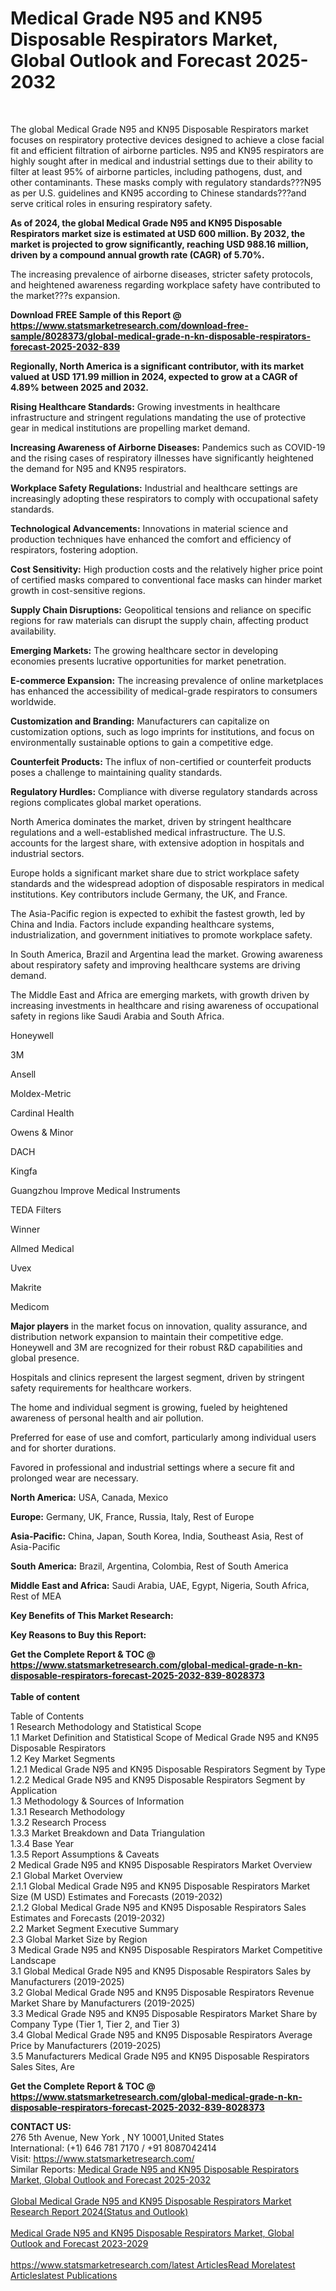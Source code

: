 <h1>Medical Grade N95 and KN95 Disposable Respirators Market, Global Outlook and Forecast 2025-2032</h1><br/><p>The global Medical Grade N95 and KN95 Disposable Respirators market focuses on respiratory protective devices designed to achieve a close facial fit and efficient filtration of airborne particles. N95 and KN95 respirators are highly sought after in medical and industrial settings due to their ability to filter at least 95% of airborne particles, including pathogens, dust, and other contaminants. These masks comply with regulatory standards???N95 as per U.S. guidelines and KN95 according to Chinese standards???and serve critical roles in ensuring respiratory safety.</p><p><strong>As of 2024, the global Medical Grade N95 and KN95 Disposable Respirators market size is estimated at USD 600 million. By 2032, the market is projected to grow significantly, reaching USD 988.16 million, driven by a compound annual growth rate (<strong>CAGR</strong>) of 5.70%. </strong></p><p>The increasing prevalence of airborne diseases, stricter safety protocols, and heightened awareness regarding workplace safety have contributed to the market???s expansion.</p><p><strong>Download FREE Sample of this Report @ <a href="https://www.statsmarketresearch.com/download-free-sample/8028373/global-medical-grade-n-kn-disposable-respirators-forecast-2025-2032-839">https://www.statsmarketresearch.com/download-free-sample/8028373/global-medical-grade-n-kn-disposable-respirators-forecast-2025-2032-839</a></strong></p><p><strong>Regionally, North America is a significant contributor, with its market valued at USD 171.99 million in 2024, expected to grow at a <strong>CAGR</strong> of 4.89% between 2025 and 2032.</strong></p><p><strong>Rising Healthcare Standards:</strong> Growing investments in healthcare infrastructure and stringent regulations mandating the use of protective gear in medical institutions are propelling market demand.</p><p><strong>Increasing Awareness of Airborne Diseases:</strong> Pandemics such as COVID-19 and the rising cases of respiratory illnesses have significantly heightened the demand for N95 and KN95 respirators.</p><p><strong>Workplace Safety Regulations:</strong> Industrial and healthcare settings are increasingly adopting these respirators to comply with occupational safety standards.</p><p><strong>Technological Advancements:</strong> Innovations in material science and production techniques have enhanced the comfort and efficiency of respirators, fostering adoption.</p><p><strong>Cost Sensitivity:</strong> High production costs and the relatively higher price point of certified masks compared to conventional face masks can hinder market growth in cost-sensitive regions.</p><p><strong>Supply Chain Disruptions:</strong> Geopolitical tensions and reliance on specific regions for raw materials can disrupt the supply chain, affecting product availability.</p><p><strong>Emerging Markets:</strong> The growing healthcare sector in developing economies presents lucrative opportunities for market penetration.</p><p><strong>E-commerce Expansion:</strong> The increasing prevalence of online marketplaces has enhanced the accessibility of medical-grade respirators to consumers worldwide.</p><p><strong>Customization and Branding:</strong> Manufacturers can capitalize on customization options, such as logo imprints for institutions, and focus on environmentally sustainable options to gain a competitive edge.</p><p><strong>Counterfeit Products:</strong> The influx of non-certified or counterfeit products poses a challenge to maintaining quality standards.</p><p><strong>Regulatory Hurdles:</strong> Compliance with diverse regulatory standards across regions complicates global market operations.</p><p>North America dominates the market, driven by stringent healthcare regulations and a well-established medical infrastructure. The U.S. accounts for the largest share, with extensive adoption in hospitals and industrial sectors.</p><p>Europe holds a significant market share due to strict workplace safety standards and the widespread adoption of disposable respirators in medical institutions. Key contributors include Germany, the UK, and France.</p><p>The Asia-Pacific region is expected to exhibit the fastest growth, led by China and India. Factors include expanding healthcare systems, industrialization, and government initiatives to promote workplace safety.</p><p>In South America, Brazil and Argentina lead the market. Growing awareness about respiratory safety and improving healthcare systems are driving demand.</p><p>The Middle East and Africa are emerging markets, with growth driven by increasing investments in healthcare and rising awareness of occupational safety in regions like Saudi Arabia and South Africa.</p><p>Honeywell</p><p>3M</p><p>Ansell</p><p>Moldex-Metric</p><p>Cardinal Health</p><p>Owens & Minor</p><p>DACH</p><p>Kingfa</p><p>Guangzhou Improve Medical Instruments</p><p>TEDA Filters</p><p>Winner</p><p>Allmed Medical</p><p>Uvex</p><p>Makrite</p><p>Medicom</p><p><strong>Major players</strong> in the market focus on innovation, quality assurance, and distribution network expansion to maintain their competitive edge. Honeywell and 3M are recognized for their robust R&D capabilities and global presence.</p><p>Hospitals and clinics represent the largest segment, driven by stringent safety requirements for healthcare workers.</p><p>The home and individual segment is growing, fueled by heightened awareness of personal health and air pollution.</p><p>Preferred for ease of use and comfort, particularly among individual users and for shorter durations.</p><p>Favored in professional and industrial settings where a secure fit and prolonged wear are necessary.</p><p><strong>North America:</strong> USA, Canada, Mexico</p><p><strong>Europe:</strong> Germany, UK, France, Russia, Italy, Rest of Europe</p><p><strong>Asia-Pacific:</strong> China, Japan, South Korea, India, Southeast Asia, Rest of Asia-Pacific</p><p><strong>South America:</strong> Brazil, Argentina, Colombia, Rest of South America</p><p><strong>Middle East and Africa:</strong> Saudi Arabia, UAE, Egypt, Nigeria, South Africa, Rest of MEA</p><p><strong>Key Benefits of This Market Research:</strong></p><p><strong>Key <strong>Reasons to Buy</strong> this Report:</strong></p><div><b>Get the Complete Report & TOC @ <a href="https://www.statsmarketresearch.com/global-medical-grade-n-kn-disposable-respirators-forecast-2025-2032-839-8028373">https://www.statsmarketresearch.com/global-medical-grade-n-kn-disposable-respirators-forecast-2025-2032-839-8028373</a></b></div><br><b>Table of content</b><p>Table of Contents<br />1 Research Methodology and Statistical Scope<br />1.1 Market Definition and Statistical Scope of Medical Grade N95 and KN95 Disposable Respirators<br />1.2 Key Market Segments<br />1.2.1 Medical Grade N95 and KN95 Disposable Respirators Segment by Type<br />1.2.2 Medical Grade N95 and KN95 Disposable Respirators Segment by Application<br />1.3 Methodology & Sources of Information<br />1.3.1 Research Methodology<br />1.3.2 Research Process<br />1.3.3 Market Breakdown and Data Triangulation<br />1.3.4 Base Year<br />1.3.5 Report Assumptions & Caveats<br />2 Medical Grade N95 and KN95 Disposable Respirators Market Overview<br />2.1 Global Market Overview<br />2.1.1 Global Medical Grade N95 and KN95 Disposable Respirators Market Size (M USD) Estimates and Forecasts (2019-2032)<br />2.1.2 Global Medical Grade N95 and KN95 Disposable Respirators Sales Estimates and Forecasts (2019-2032)<br />2.2 Market Segment Executive Summary<br />2.3 Global Market Size by Region<br />3 Medical Grade N95 and KN95 Disposable Respirators Market Competitive Landscape<br />3.1 Global Medical Grade N95 and KN95 Disposable Respirators Sales by Manufacturers (2019-2025)<br />3.2 Global Medical Grade N95 and KN95 Disposable Respirators Revenue Market Share by Manufacturers (2019-2025)<br />3.3 Medical Grade N95 and KN95 Disposable Respirators Market Share by Company Type (Tier 1, Tier 2, and Tier 3)<br />3.4 Global Medical Grade N95 and KN95 Disposable Respirators Average Price by Manufacturers (2019-2025)<br />3.5 Manufacturers Medical Grade N95 and KN95 Disposable Respirators Sales Sites, Are<br><div><b>Get the Complete Report & TOC @ <a href="https://www.statsmarketresearch.com/global-medical-grade-n-kn-disposable-respirators-forecast-2025-2032-839-8028373">https://www.statsmarketresearch.com/global-medical-grade-n-kn-disposable-respirators-forecast-2025-2032-839-8028373</a></b></div></p> <b>CONTACT US:</b><br>276 5th Avenue, New York , NY 10001,United States<br>International: (+1) 646 781 7170 / +91 8087042414<br>Visit: <a href="https://www.statsmarketresearch.com/">https://www.statsmarketresearch.com/</a><br>Similar Reports: <a href="https://www.statsmarketresearch.com/global-medical-grade-n-kn-disposable-respirators-forecast-2025-2032-839-8028373">Medical Grade N95 and KN95 Disposable Respirators Market, Global Outlook and Forecast 2025-2032</a><br/><br/><a href="https://www.statsmarketresearch.com/global-medical-grade-n-kn-disposable-respirators-forecast-2025-2032-839-8028373">Global Medical Grade N95 and KN95 Disposable Respirators Market Research Report 2024(Status and Outlook)</a><br/><br/><a href="https://www.statsmarketresearch.com/global-medical-grade-n-kn-disposable-respirators-forecast-2025-2032-839-8028373">Medical Grade N95 and KN95 Disposable Respirators Market, Global Outlook and Forecast 2023-2029</a><br/><br/><a href="https://gyeongbokgung.com">https://www.statsmarketresearch.com/</a><a href="https://hallyeomaritime.com">latest Articles</a><a href="https://jingwansa.com">Read More</a><a href=https://nguoiviet.jp/">latest Articles</a><a href="https://www.intelmarketresearch.com/">latest Publications</a>